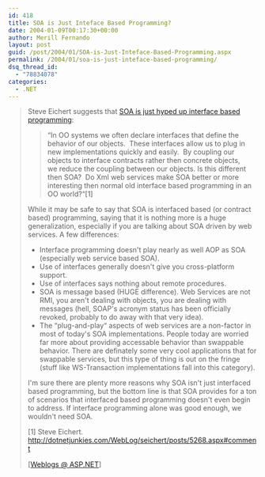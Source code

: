 ```yaml
---
id: 418
title: SOA is Just Inteface Based Programming?
date: 2004-01-09T00:17:30+00:00
author: Merill Fernando
layout: post
guid: /post/2004/01/SOA-is-Just-Inteface-Based-Programming.aspx
permalink: /2004/01/soa-is-just-inteface-based-programming/
dsq_thread_id:
  - "78834078"
categories:
  - .NET
---
```

<body xmlns="http://www.w3.org/1999/xhtml">
    <div class="Section1">
        <blockquote style='margin-top:5.0pt;margin-bottom:5.0pt'> 
        <p>
            Steve Eichert&#160;suggests that&#160;<a href="http://dotnetjunkies.com/WebLog/seichert/posts/5268.aspx#comment" title="http://dotnetjunkies.com/WebLog/seichert/posts/5268.aspx#comment">SOA
            is&#160;just hyped up interface based programming</a>:
        </p>
        <blockquote style='margin-top:5.0pt;margin-right:0in;margin-bottom:5.0pt'> 
        <p>
            &ldquo;In OO systems we often declare interfaces that define the behavior of our objects.&#160;
            These interfaces allow us to plug in new&#160;implementations quickly and easily.&#160;&#160;By&#160;coupling
            our objects to&#160;interface contracts&#160;rather then concrete objects, we&#160;reduce
            the coupling between our objects.&#160;Is this different then SOA?&#160; Do Xml web
            services make SOA&#160;better or more interesting then normal old interface based
            programming in an OO world?&ldquo;[1]
        </p>
        </blockquote> 
        <p>
            While it may be safe to say that SOA is interfaced based (or contract based) programming,
            saying that it is nothing more is a huge generalization, especially if you are talking
            about SOA driven by web services. A few differences:
        </p>
        <ul type="disc">
            <li class="MsoNormal" style='mso-margin-top-alt:auto;mso-margin-bottom-alt:auto; mso-list:l0 level1 lfo1'>
                <span style=''>Interface programming doesn't play nearly as well AOP as SOA (especially
                web service based SOA).</span>
            </li>
            <li class="MsoNormal" style='mso-margin-top-alt:auto;mso-margin-bottom-alt:auto; mso-list:l0 level1 lfo1'>
                <span style=''>Use of interfaces generally doesn't give you cross-platform support.</span>
            </li>
            <li class="MsoNormal" style='mso-margin-top-alt:auto;mso-margin-bottom-alt:auto; mso-list:l0 level1 lfo1'>
                <span style=''>Use of interfaces says nothing about remote procedures.</span>
            </li>
            <li class="MsoNormal" style='mso-margin-top-alt:auto;mso-margin-bottom-alt:auto; mso-list:l0 level1 lfo1'>
                <span style=''>SOA is message based (HUGE difference). Web Services are not RMI, you
                aren't dealing with objects, you are dealing with messages (hell, SOAP's acronym&#160;status
                has been officially revoked, probably to do away with that very idea).</span>
            </li>
            <li class="MsoNormal" style='mso-margin-top-alt:auto;mso-margin-bottom-alt:auto; mso-list:l0 level1 lfo1'>
                <span style=''>The &ldquo;plug-and-play&ldquo; aspects of web services are a non-factor
                in most of today's SOA implementations. People today are worried far more about providing
                accessable behavior than swappable behavior. There are definately some very cool applications
                that for swappable services, but this type of thing is out on the fringe (stuff like
                WS-Transaction implementations fall into this category).</span>
            </li>
        </ul>
        <p>
            I'm sure there are plenty more reasons why SOA isn't just interfaced based programming,
            but the bottom line is that SOA provides for a ton of scenarios that interfaced based
            programming doesn't even begin to address. If interface programming alone was good
            enough, we wouldn't need SOA.
        </p>
        <p>
            <span lang="NL-BE" style=''>[1] Steve Eichert.</span> <a href="http://dotnetjunkies.com/WebLog/seichert/posts/5268.aspx#comment" title="http://dotnetjunkies.com/WebLog/seichert/posts/5268.aspx#comment"><span lang="NL-BE">http://dotnetjunkies.com/WebLog/seichert/posts/5268.aspx#comment</span></a>
        </p>
        <p class="MsoNormal">
            <img border="0" width="1" height="1" id="_x0000_i1025" src="http://weblogs.asp.net/jezell/aggbug/48169.aspx" />
            <br />
            [<a href="http://weblogs.asp.net/jezell/archive/2004/01/07/48169.aspx">Weblogs @ ASP.NET</a>]
        </p>
        </blockquote>
    </div>
</body>